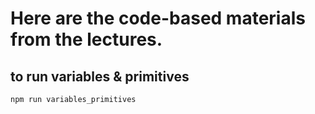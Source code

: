 # Here are the code-based materials from the lectures.

## to run variables & primitives 

`npm run variables_primitives`

